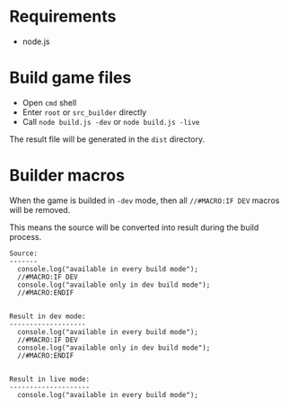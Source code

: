 Requirements
============

- node.js


Build game files
================

- Open `cmd` shell 
- Enter `root` or `src_builder` directly
- Call `node build.js -dev` or `node build.js -live` 

The result file will be generated in the `dist` directory.


Builder macros
==============

When the game is builded in `-dev` mode, then all `//#MACRO:IF DEV` macros will be removed. 

This means the source will be converted into result during the build process.

    Source:
    -------    
      console.log("available in every build mode");
      //#MACRO:IF DEV
      console.log("available only in dev build mode");
      //#MACRO:ENDIF
    
    
    Result in dev mode:
    -------------------    
      console.log("available in every build mode");
      //#MACRO:IF DEV
      console.log("available only in dev build mode");
      //#MACRO:ENDIF
      
      
    Result in live mode:
    --------------------    
      console.log("available in every build mode");